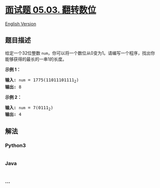# [面试题 05.03. 翻转数位](https://leetcode-cn.com/problems/reverse-bits-lcci)

[English Version](/lcci/05.03.Reverse%20Bits/README_EN.md)

## 题目描述
<!-- 这里写题目描述 -->
<p>给定一个32位整数 <code>num</code>，你可以将一个数位从0变为1。请编写一个程序，找出你能够获得的最长的一串1的长度。</p>

<p><strong>示例 1：</strong></p>

<pre><strong>输入:</strong> <code>num</code> = 1775(11011101111<sub>2</sub>)
<strong>输出:</strong> 8
</pre>

<p><strong>示例 2：</strong></p>

<pre><strong>输入:</strong> <code>num</code> = 7(0111<sub>2</sub>)
<strong>输出:</strong> 4
</pre>


## 解法
<!-- 这里可写通用的实现逻辑 -->


### Python3
<!-- 这里可写当前语言的特殊实现逻辑 -->

```python

```

### Java
<!-- 这里可写当前语言的特殊实现逻辑 -->

```java

```

### ...
```

```
